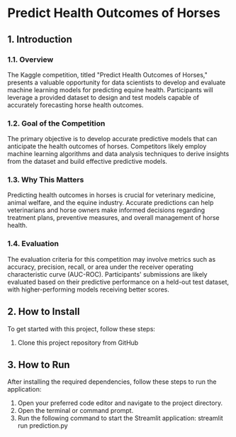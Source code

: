 # Predict Health Outcomes of Horses

## 1. Introduction
### 1.1. Overview
The Kaggle competition, titled "Predict Health Outcomes of Horses," presents a valuable opportunity for data scientists to develop and evaluate machine learning models for predicting equine health. Participants will leverage a provided dataset to design and test models capable of accurately forecasting horse health outcomes.

### 1.2. Goal of the Competition
The primary objective is to develop accurate predictive models that can anticipate the health outcomes of horses. Competitors likely employ machine learning algorithms and data analysis techniques to derive insights from the dataset and build effective predictive models.

### 1.3. Why This Matters
Predicting health outcomes in horses is crucial for veterinary medicine, animal welfare, and the equine industry. Accurate predictions can help veterinarians and horse owners make informed decisions regarding treatment plans, preventive measures, and overall management of horse health.

### 1.4. Evaluation
The evaluation criteria for this competition may involve metrics such as accuracy, precision, recall, or area under the receiver operating characteristic curve (AUC-ROC). Participants' submissions are likely evaluated based on their predictive performance on a held-out test dataset, with higher-performing models receiving better scores.

## 2. How to Install
To get started with this project, follow these steps:
  1. Clone this project repository from GitHub

## 3. How to Run
After installing the required dependencies, follow these steps to run the application:
  1. Open your preferred code editor and navigate to the project directory.
  2. Open the terminal or command prompt.
  3. Run the following command to start the Streamlit application: streamlit run prediction.py
